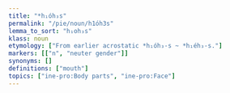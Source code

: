 ```yaml
---
title: "*h₁óh₃s"
permalink: "/pie/noun/h1óh3s"
lemma_to_sort: "h₁oh₃s"
klass: noun
etymology: ["From earlier acrostatic *h₁óh₃-s ~ *h₁éh₃-s."]
markers: [["n", "neuter gender"]]
synonyms: []
definitions: ["mouth"]
topics: ["ine-pro:Body parts", "ine-pro:Face"]
---
```

